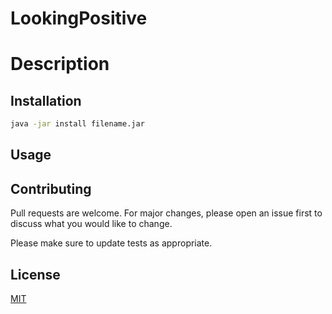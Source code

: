 # LookingPositive
# Description
## Installation

```bash
java -jar install filename.jar
```
## Usage
## Contributing
Pull requests are welcome. For major changes, please open an issue first to discuss what you would like to change.

Please make sure to update tests as appropriate.
## License
[MIT](https://choosealicense.com/licenses/mit/)
